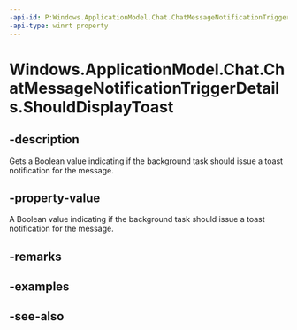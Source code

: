 ```yaml
---
-api-id: P:Windows.ApplicationModel.Chat.ChatMessageNotificationTriggerDetails.ShouldDisplayToast
-api-type: winrt property
---
```


<!-- Property syntax
public bool ShouldDisplayToast { get; }
-->

# Windows.ApplicationModel.Chat.ChatMessageNotificationTriggerDetails.ShouldDisplayToast

## -description
Gets a Boolean value indicating if the background task should issue a toast notification for the message.

## -property-value
A Boolean value indicating if the background task should issue a toast notification for the message.

## -remarks

## -examples

## -see-also
